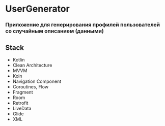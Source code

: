 # UserGenerator
### Приложение для генерирования профилей пользователей со случайным описанием (данными)

## Stack
+ Kotlin
+ Clean Architecture
+ MVVM
+ Koin
+ Navigation Component
+ Coroutines, Flow
+ Fragment
+ Room
+ Retrofit
+ LiveData
+ Glide
+ XML
